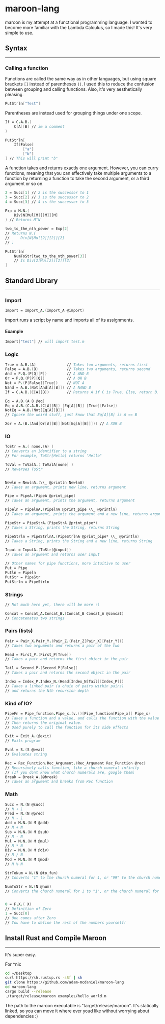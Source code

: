 # maroon-lang

maroon is my attempt at a functional programming language. I wanted to become more familiar with the Lambda Calculus, so I made this! It's very simple to use.

## Syntax
---

### Calling a function
Functions are called the same way as in other languages, but using square brackets `[]` instead of parentheses `()`. I used this to reduce the confusion between grouping and calling functions. Also, it's very aesthetically pleasing.

```fs
PutStrln["Test"]
```

Parentheses are instead used for grouping things under one scope.

```fs
If = C.A.B.(
    C[A][B] // im a comment
)

PutStrln[
    If[False]
        ["a"]
        ["b"]
] // This will print "b"
```

A function takes and returns exactly one argument. However, you can curry functions, meaning that you can effectively take multiple arguments to a function by returning a function to take the second argument, or a third argument or so on.

```fs
2 = Succ[1] // 2 is the successor to 1
3 = Succ[2] // 3 is the successor to 2
4 = Succ[3] // 4 is the successor to 3

Exp = M.N.(
    Div[N[Mul[M]][M]][M]
) // Returns M^N

two_to_the_nth_power = Exp[2]
// Returns N.(
//     Div[N[Mul[2]][2]][2]
// )

PutStrln[
    NumToStr[two_to_the_nth_power[3]]
    // Is Div[2[Mul[2]][2]][2]
]
```


## Standard Library
---

### Import

```fs
Import = Import_A.(Import_A @import)
```

Import runs a script by name and imports all of its assignments.

#### Example
```fs
Import["test"] // will import test.m
```


### Logic

```fs
True = A.B.(A)              // Takes two arguments, returns first
False = A.B.(B)             // Takes two arguments, returns second
And = P.Q.(P[Q][P])         // A AND B
Or = P.Q.(P[P][Q])          // A OR B
Not = P.(P[False][True])    // NOT A
Nand = A.B.(Not[And[A][B]]) // A NAND B
If = C.A.B.(C[A][B])        // Returns A if C is True. Else, return B.

Eq = A.B.(A B @eq)
Eq = A.B.(C.A.B.(C[A][B]) [Eq[A][B]] [True][False])
NotEq = A.B.(Not[Eq[A][B]])
// Ignore the weird stuff, just know that Eq[A][B] is A == B

Xor = A.(B.(And[Or[A][B]][Not[Eq[A][B]]])) // A XOR B
```


### IO
```fs
ToStr = A.( none.(A) )
// Converts an Identifier to a string
// For example, ToStr[Hello] returns "Hello"

ToVal = ToValA.( ToValA[none] )
// Reverses ToStr


Newln = NewlnA.(\\_ @println NewlnA)
// Takes an argument, prints new line, returns argument

Pipe = PipeA.(PipeA @print_pipe)
// Takes an argument, prints the argument, returns argument

Pipeln = PipelnA.(PipelnA @print_pipe \\_ @println)
// Takes an argument, prints the argument and a new line, returns argument

PipeStr = PipeStrA.(PipeStrA @print_pipe*)
// Takes a String, prints the String, returns String

PipeStrln = PipeStrlnA.(PipeStrlnA @print_pipe* \\_ @println)
// Takes a String, prints the String and a new line, returns String

Input = InputA.(ToStr[@input])
// Takes an argument and returns user input

// Other names for pipe functions, more intuitive to user
Put = Pipe
Putln = Pipeln
PutStr = PipeStr
PutStrln = PipeStrln
```

### Strings
```fs
// Not much here yet, there will be more :)

Concat = Concat_A.Concat_B.(Concat_B Concat_A @concat)
// Concatenates two strings 
```


### Pairs (lists)

```fs
Pair = Pair_X.Pair_Y.(Pair_Z.(Pair_Z[Pair_X][Pair_Y]))
// Takes two arguments and returns a pair of the two

Head = First_P.(First_P[True])
// Takes a pair and returns the first object in the pair

Tail = Second_P.(Second_P[False])
// Takes a pair and returns the second object in the pair

Index = Index_P.Index_N.(Head[Index_N[Tail][Index_P]])
// Takes a linked pair (a chain of pairs within pairs)
// and returns the Nth recursion depth
```


### Kind of IO?

```fs
PipeFn = Pipe_function.Pipe_x.(v.()[Pipe_function[Pipe_x]] Pipe_x)
// Takes a function and a value, and calls the function with the value
// Then returns the original value.
// Used purely to call the function for its side effects

Exit = Exit_A.(@exit)
// Exits program

Eval = S.(S @eval)
// Evaluates string

Rec = Rec_Function.Rec_Argument.(Rec_Argument Rec_Function @rec)
// Recursively calls function, like a church numeral infinity
// (If you dont know what church numerals are, google them)
Break = Break_A.(@break)
// Takes an argument and breaks from Rec function
```

### Math

```fs
Succ = N.(N @succ)
// N + 1
Pred = N.(N @pred)
// N - 1
Add = M.N.(N M @add)
// M + N
Sub = M.N.(N M @sub)
// M - N
Mul = M.N.(N M @mul)
// M * N
Div = M.N.(N M @div)
// M / N
Mod = M.N.(N M @mod)
// M % N

StrToNum = N.(N @to_fun)
// Converts "1" to the church numeral for 1, or "99" to the church numeral for 99

NumToStr = N.(N @num)
// Converts the church numeral for 1 to "1", or the church numeral for 99 to "99"


0 = F.X.( X)
// Definition of Zero
1 = Succ[0]
// One comes after Zero
// You have to define the rest of the numbers yourself!
```

## Install Rust and Compile Maroon
---

It's super easy.

For \*nix

```bash
cd ~/Desktop
curl https://sh.rustup.rs -sSf | sh
git clone https://github.com/adam-mcdaniel/maroon-lang
cd maroon-lang
cargo build --release
./target/release/maroon examples/hello_world.m
```

The path to the maroon executable is "target/release/maroon". It's statically linked, so you can move it where ever youd like without worrying about dependencies :)
